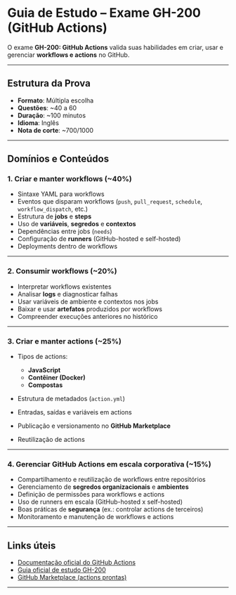 # Guia de Estudo – Exame GH-200 (GitHub Actions)

O exame **GH-200: GitHub Actions** valida suas habilidades em criar, usar e gerenciar **workflows e actions** no GitHub.

---

## Estrutura da Prova

* **Formato**: Múltipla escolha
* **Questões**: \~40 a 60
* **Duração**: \~100 minutos
* **Idioma**: Inglês
* **Nota de corte**: \~700/1000

---

## Domínios e Conteúdos

### 1. Criar e manter workflows (\~40%)

* Sintaxe YAML para workflows
* Eventos que disparam workflows (`push`, `pull_request`, `schedule`, `workflow_dispatch`, etc.)
* Estrutura de **jobs** e **steps**
* Uso de **variáveis**, **segredos** e **contextos**
* Dependências entre jobs (`needs`)
* Configuração de **runners** (GitHub-hosted e self-hosted)
* Deployments dentro de workflows

---

### 2. Consumir workflows (\~20%)

* Interpretar workflows existentes
* Analisar **logs** e diagnosticar falhas
* Usar variáveis de ambiente e contextos nos jobs
* Baixar e usar **artefatos** produzidos por workflows
* Compreender execuções anteriores no histórico

---

### 3. Criar e manter actions (\~25%)

* Tipos de actions:

  * **JavaScript**
  * **Contêiner (Docker)**
  * **Compostas**
* Estrutura de metadados (`action.yml`)
* Entradas, saídas e variáveis em actions
* Publicação e versionamento no **GitHub Marketplace**
* Reutilização de actions

---

### 4. Gerenciar GitHub Actions em escala corporativa (\~15%)

* Compartilhamento e reutilização de workflows entre repositórios
* Gerenciamento de **segredos organizacionais** e **ambientes**
* Definição de permissões para workflows e actions
* Uso de runners em escala (GitHub-hosted x self-hosted)
* Boas práticas de **segurança** (ex.: controlar actions de terceiros)
* Monitoramento e manutenção de workflows e actions

---

## Links úteis

* [Documentação oficial do GitHub Actions](https://docs.github.com/actions)
* [Guia oficial de estudo GH-200](https://learn.microsoft.com/pt-pt/credentials/certifications/resources/study-guides/gh-200)
* [GitHub Marketplace (actions prontas)](https://github.com/marketplace?type=actions)

---
